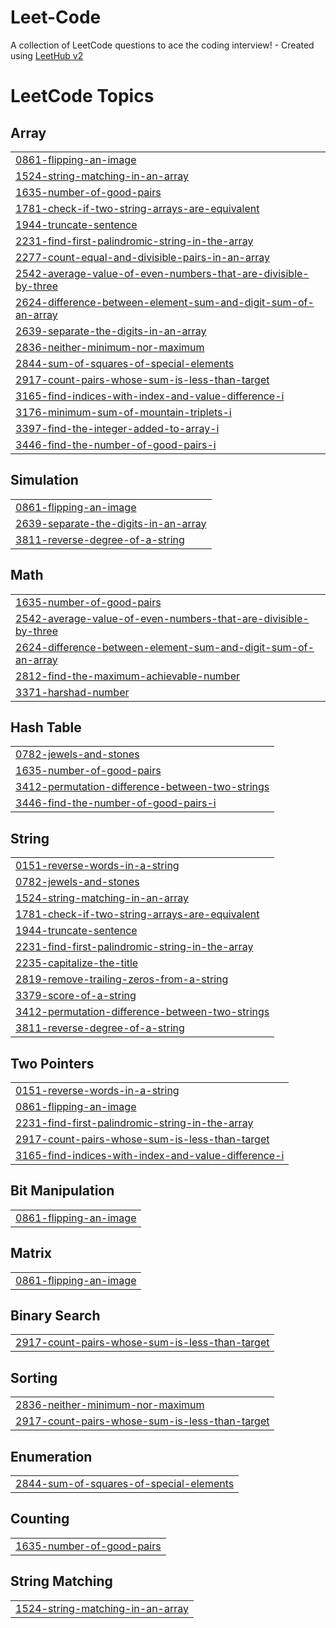 # Leet-Code
A collection of LeetCode questions to ace the coding interview! - Created using [LeetHub v2](https://github.com/arunbhardwaj/LeetHub-2.0)

<!---LeetCode Topics Start-->
# LeetCode Topics
## Array
|  |
| ------- |
| [0861-flipping-an-image](https://github.com/Fathima-naj/Leet-Code/tree/master/0861-flipping-an-image) |
| [1524-string-matching-in-an-array](https://github.com/Fathima-naj/Leet-Code/tree/master/1524-string-matching-in-an-array) |
| [1635-number-of-good-pairs](https://github.com/Fathima-naj/Leet-Code/tree/master/1635-number-of-good-pairs) |
| [1781-check-if-two-string-arrays-are-equivalent](https://github.com/Fathima-naj/Leet-Code/tree/master/1781-check-if-two-string-arrays-are-equivalent) |
| [1944-truncate-sentence](https://github.com/Fathima-naj/Leet-Code/tree/master/1944-truncate-sentence) |
| [2231-find-first-palindromic-string-in-the-array](https://github.com/Fathima-naj/Leet-Code/tree/master/2231-find-first-palindromic-string-in-the-array) |
| [2277-count-equal-and-divisible-pairs-in-an-array](https://github.com/Fathima-naj/Leet-Code/tree/master/2277-count-equal-and-divisible-pairs-in-an-array) |
| [2542-average-value-of-even-numbers-that-are-divisible-by-three](https://github.com/Fathima-naj/Leet-Code/tree/master/2542-average-value-of-even-numbers-that-are-divisible-by-three) |
| [2624-difference-between-element-sum-and-digit-sum-of-an-array](https://github.com/Fathima-naj/Leet-Code/tree/master/2624-difference-between-element-sum-and-digit-sum-of-an-array) |
| [2639-separate-the-digits-in-an-array](https://github.com/Fathima-naj/Leet-Code/tree/master/2639-separate-the-digits-in-an-array) |
| [2836-neither-minimum-nor-maximum](https://github.com/Fathima-naj/Leet-Code/tree/master/2836-neither-minimum-nor-maximum) |
| [2844-sum-of-squares-of-special-elements](https://github.com/Fathima-naj/Leet-Code/tree/master/2844-sum-of-squares-of-special-elements) |
| [2917-count-pairs-whose-sum-is-less-than-target](https://github.com/Fathima-naj/Leet-Code/tree/master/2917-count-pairs-whose-sum-is-less-than-target) |
| [3165-find-indices-with-index-and-value-difference-i](https://github.com/Fathima-naj/Leet-Code/tree/master/3165-find-indices-with-index-and-value-difference-i) |
| [3176-minimum-sum-of-mountain-triplets-i](https://github.com/Fathima-naj/Leet-Code/tree/master/3176-minimum-sum-of-mountain-triplets-i) |
| [3397-find-the-integer-added-to-array-i](https://github.com/Fathima-naj/Leet-Code/tree/master/3397-find-the-integer-added-to-array-i) |
| [3446-find-the-number-of-good-pairs-i](https://github.com/Fathima-naj/Leet-Code/tree/master/3446-find-the-number-of-good-pairs-i) |
## Simulation
|  |
| ------- |
| [0861-flipping-an-image](https://github.com/Fathima-naj/Leet-Code/tree/master/0861-flipping-an-image) |
| [2639-separate-the-digits-in-an-array](https://github.com/Fathima-naj/Leet-Code/tree/master/2639-separate-the-digits-in-an-array) |
| [3811-reverse-degree-of-a-string](https://github.com/Fathima-naj/Leet-Code/tree/master/3811-reverse-degree-of-a-string) |
## Math
|  |
| ------- |
| [1635-number-of-good-pairs](https://github.com/Fathima-naj/Leet-Code/tree/master/1635-number-of-good-pairs) |
| [2542-average-value-of-even-numbers-that-are-divisible-by-three](https://github.com/Fathima-naj/Leet-Code/tree/master/2542-average-value-of-even-numbers-that-are-divisible-by-three) |
| [2624-difference-between-element-sum-and-digit-sum-of-an-array](https://github.com/Fathima-naj/Leet-Code/tree/master/2624-difference-between-element-sum-and-digit-sum-of-an-array) |
| [2812-find-the-maximum-achievable-number](https://github.com/Fathima-naj/Leet-Code/tree/master/2812-find-the-maximum-achievable-number) |
| [3371-harshad-number](https://github.com/Fathima-naj/Leet-Code/tree/master/3371-harshad-number) |
## Hash Table
|  |
| ------- |
| [0782-jewels-and-stones](https://github.com/Fathima-naj/Leet-Code/tree/master/0782-jewels-and-stones) |
| [1635-number-of-good-pairs](https://github.com/Fathima-naj/Leet-Code/tree/master/1635-number-of-good-pairs) |
| [3412-permutation-difference-between-two-strings](https://github.com/Fathima-naj/Leet-Code/tree/master/3412-permutation-difference-between-two-strings) |
| [3446-find-the-number-of-good-pairs-i](https://github.com/Fathima-naj/Leet-Code/tree/master/3446-find-the-number-of-good-pairs-i) |
## String
|  |
| ------- |
| [0151-reverse-words-in-a-string](https://github.com/Fathima-naj/Leet-Code/tree/master/0151-reverse-words-in-a-string) |
| [0782-jewels-and-stones](https://github.com/Fathima-naj/Leet-Code/tree/master/0782-jewels-and-stones) |
| [1524-string-matching-in-an-array](https://github.com/Fathima-naj/Leet-Code/tree/master/1524-string-matching-in-an-array) |
| [1781-check-if-two-string-arrays-are-equivalent](https://github.com/Fathima-naj/Leet-Code/tree/master/1781-check-if-two-string-arrays-are-equivalent) |
| [1944-truncate-sentence](https://github.com/Fathima-naj/Leet-Code/tree/master/1944-truncate-sentence) |
| [2231-find-first-palindromic-string-in-the-array](https://github.com/Fathima-naj/Leet-Code/tree/master/2231-find-first-palindromic-string-in-the-array) |
| [2235-capitalize-the-title](https://github.com/Fathima-naj/Leet-Code/tree/master/2235-capitalize-the-title) |
| [2819-remove-trailing-zeros-from-a-string](https://github.com/Fathima-naj/Leet-Code/tree/master/2819-remove-trailing-zeros-from-a-string) |
| [3379-score-of-a-string](https://github.com/Fathima-naj/Leet-Code/tree/master/3379-score-of-a-string) |
| [3412-permutation-difference-between-two-strings](https://github.com/Fathima-naj/Leet-Code/tree/master/3412-permutation-difference-between-two-strings) |
| [3811-reverse-degree-of-a-string](https://github.com/Fathima-naj/Leet-Code/tree/master/3811-reverse-degree-of-a-string) |
## Two Pointers
|  |
| ------- |
| [0151-reverse-words-in-a-string](https://github.com/Fathima-naj/Leet-Code/tree/master/0151-reverse-words-in-a-string) |
| [0861-flipping-an-image](https://github.com/Fathima-naj/Leet-Code/tree/master/0861-flipping-an-image) |
| [2231-find-first-palindromic-string-in-the-array](https://github.com/Fathima-naj/Leet-Code/tree/master/2231-find-first-palindromic-string-in-the-array) |
| [2917-count-pairs-whose-sum-is-less-than-target](https://github.com/Fathima-naj/Leet-Code/tree/master/2917-count-pairs-whose-sum-is-less-than-target) |
| [3165-find-indices-with-index-and-value-difference-i](https://github.com/Fathima-naj/Leet-Code/tree/master/3165-find-indices-with-index-and-value-difference-i) |
## Bit Manipulation
|  |
| ------- |
| [0861-flipping-an-image](https://github.com/Fathima-naj/Leet-Code/tree/master/0861-flipping-an-image) |
## Matrix
|  |
| ------- |
| [0861-flipping-an-image](https://github.com/Fathima-naj/Leet-Code/tree/master/0861-flipping-an-image) |
## Binary Search
|  |
| ------- |
| [2917-count-pairs-whose-sum-is-less-than-target](https://github.com/Fathima-naj/Leet-Code/tree/master/2917-count-pairs-whose-sum-is-less-than-target) |
## Sorting
|  |
| ------- |
| [2836-neither-minimum-nor-maximum](https://github.com/Fathima-naj/Leet-Code/tree/master/2836-neither-minimum-nor-maximum) |
| [2917-count-pairs-whose-sum-is-less-than-target](https://github.com/Fathima-naj/Leet-Code/tree/master/2917-count-pairs-whose-sum-is-less-than-target) |
## Enumeration
|  |
| ------- |
| [2844-sum-of-squares-of-special-elements](https://github.com/Fathima-naj/Leet-Code/tree/master/2844-sum-of-squares-of-special-elements) |
## Counting
|  |
| ------- |
| [1635-number-of-good-pairs](https://github.com/Fathima-naj/Leet-Code/tree/master/1635-number-of-good-pairs) |
## String Matching
|  |
| ------- |
| [1524-string-matching-in-an-array](https://github.com/Fathima-naj/Leet-Code/tree/master/1524-string-matching-in-an-array) |
<!---LeetCode Topics End-->